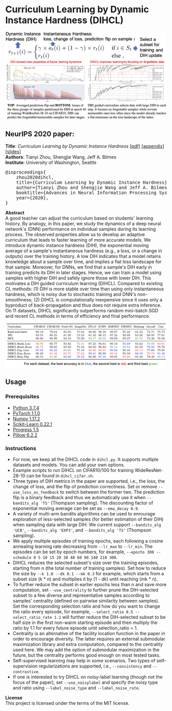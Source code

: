 # Curriculum Learning by Dynamic Instance Hardness (DIHCL)

<img src="dihcl_thumbnail.png">

## NeurIPS 2020 paper:

<b>Title</b>: <i>Curriculum Learning by Dynamic Instance Hardness</i> <a href="./paper/dihcl_neurips2020_main.pdf">[pdf]</a> <a href="./paper/dihcl_neurips2020_appendix.pdf">[appendix]</a> <a href="./paper/dihcl_neurips2020_slides.pdf">[slides]</a>\
<b>Authors</b>: Tianyi Zhou, Shengjie Wang, Jeff A. Bilmes\
<b>Institute</b>: University of Washington, Seattle

<pre>
@inproceedings{
    zhou2020dihcl,
    title={Curriculum Learning by Dynamic Instance Hardness},
    author={Tianyi Zhou and Shengjie Wang and Jeff A. Bilmes},
    booktitle={Advances in Neural Information Processing Systems 34 (NeurIPS)},
    year={2020},
}</pre>

<b>Abstract</b>\
A good teacher can adjust the curriculum based on students' learning history. By analogy, in this paper, we study the dynamics of a deep neural network's (DNN) performance on individual samples during its learning process. The observed properties allow us to develop an adaptive curriculum that leads to faster learning of more accurate models. We introduce dynamic instance hardness (DIH), the exponential moving average of a sample's instantaneous hardness (e.g., a loss, or a change in outputs) over the training history. A low DIH indicates that a model retains knowledge about a sample over time, and implies a flat loss landscape for that sample. Moreover, for DNNs, we find that a sample's DIH early in training predicts its DIH in later stages. Hence, we can train a model using samples with higher DIH and safely ignore those with lower DIH. This motivates a DIH guided curriculum learning (DIHCL). Compared to existing CL methods: (1) DIH is more stable over time than using only instantaneous hardness, which is noisy due to stochastic training and DNN's non-smoothness; (2) DIHCL is computationally inexpensive since it uses only a byproduct of back-propagation and thus does not require extra inference. On 11 datasets, DIHCL significantly outperforms random mini-batch SGD and recent CL methods in terms of efficiency and final performance.

<img src="exp_table.png">

## Usage 

### Prerequisites
- [Python 3.7.4](https://www.python.org/)
- [PyTorch 1.1.0](https://pytorch.org/)
- [Numpy 1.17.2](http://www.numpy.org/)
- [Scikit-Learn 0.22.1](https://scikit-learn.org/)
- [Progress 1.5](https://github.com/verigak/progress/)
- [Pillow 6.2.2](https://pillow.readthedocs.io/en/stable/)

### Instructions
- For now, we keep all the DIHCL code in `dihcl.py`. It supports multiple datasets and models. You can add your own options.
- Example scripts to run DIHCL on CIFAR10/100 for training WideResNet-28-10 can be found in `dihcl_cifar.sh`.
- Three types of DIH metrics in the paper are supported, i.e., the loss, the change of loss, and the flip of prediction correctness. Set or remove `--use_loss_as_feedback` to switch between the former two. The prediction flip is a binary feedback and thus we automatically use it when `--bandits_alg 'TS'` (Thompson sampling). The discounting factor of exponential moving average can be set as `--ema_decay 0.9`.
- A variety of multi-arm bandits algorithms can be used to enrourage exploration of less-selected samples (for better estimation of their DIH) when sampling data with large DIH. We current support `--bandits_alg 'UCB'`, `--bandits_alg 'EXP3'`, and `--bandits_alg 'TS'` (Thompson sampling).
- We apply multiple episodes of training epochs, each following a cosine annealing learning rate decreasing from `--lr_max` to `--lr_min`. The episodes can be set by epoch numbers, for example, `--epochs 300 --schedule 0 5 10 15 20 30 40 60 90 140 210 300`.
- DIHCL reduces the selected subset's size over the training episodes, starting from n (the total number of training samples). Set how to reduce the size by `--k 1.0 --dk 0.1 --mk 0.3` for example, which starts from a subset size (k * n) and multiplies it by (1 - dk) until reaching (mk * n).
- To further reduce the subset in earlier epochs less than n and save more computation, set `--use_centrality` to further prune the DIH-selected subset to a few diverse and representative samples according to samples' centrality (defined on pairwise similarity between samples). Set the corresponding selection ratio and how do you want to change the ratio every episode, for example, `--select_ratio 0.5 --select_ratio_rate 1.1` will further reduce the DIH-selected subset to be half size in the first non-warm starting episode and then multiply the ratio by 1.1 for every future episode until selection_ratio = 1.
- Centrality is an alternative of the facility location function in the paper in order to encourage diversity. The latter requires an external submodular maximization library and extra computation, compared to the centrality used here. We may add the option of submodular maximization in the future, but the centrality performs good enough on most tested tasks.
- Self-supervised learning may help in some scenarios. Two types of self-supervision regularizations are supported, i.e., `--consistency` and `--contrastive`.
- If one is interested to try DIHCL on noisy-label learning (though not the focus of the paper), set `--use_noisylabel` and specify the noisy type and ratio using `--label_noise_type` and `--label_noise_rate`.

<b>License</b>\
This project is licensed under the terms of the MIT license.
